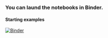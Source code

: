 ### You can laund the notebooks in Binder.

#### Starting examples

[![Binder](https://mybinder.org/badge_logo.svg)](https://mybinder.org/v2/gh/Heteroskedastic/Zwiftpower_tools/master?filepath=index.ipynb)
